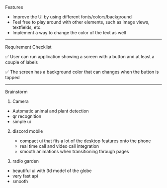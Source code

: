 Features

- Improve the UI by using different fonts/colors/background
- Feel free to play around with other elements, such as image views, textfields, etc.
- Implement a way to change the color of the text as well
--------------------------------------------------------------------------------------------
Requirement Checklist

✅ User can run application showing a screen with a button and at least a couple of labels

✅ The screen has a background color that can changes when the button is tapped

--------------------------------------------------------------------------------------------
Brainstorm

1. Camera
  - Automatic animal and plant detection
  - qr recognition
  - simple ui 

2. discord mobile
   - compact ui that fits a lot of the desktop features onto the phone
   - real time call and video call integration
   - smooth animations when transitioning through pages
  
3. radio garden
  - beautiful ui with 3d model of the globe
  - very fast api
  - smooth

